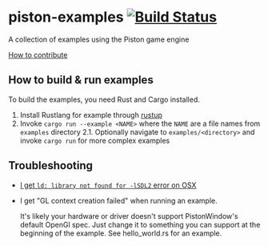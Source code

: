 # piston-examples [![Build Status](https://travis-ci.org/PistonDevelopers/piston-examples.svg?branch=master)](https://travis-ci.org/PistonDevelopers/piston-examples)

A collection of examples using the Piston game engine

[How to contribute](https://github.com/PistonDevelopers/piston/blob/master/CONTRIBUTING.md)

## How to build & run examples

To build the examples, you need Rust and Cargo installed.

1. Install Rustlang for example through [rustup](https://rustup.rs/)
2. Invoke `cargo run --example <NAME>` where the `NAME` are a file names from `examples` directory
2.1. Optionally navigate to `examples/<directory>` and invoke `cargo run` for more complex examples

## Troubleshooting

* [I get `ld: library not found for -lSDL2` error on OSX](https://github.com/PistonDevelopers/rust-empty/issues/175)

* I get "GL context creation failed" when running an example.

  It's likely your hardware or driver doesn't support PistonWindow's default OpenGl spec. Just change it to something
  you can support at the beginning of the example. See hello_world.rs for an example.
